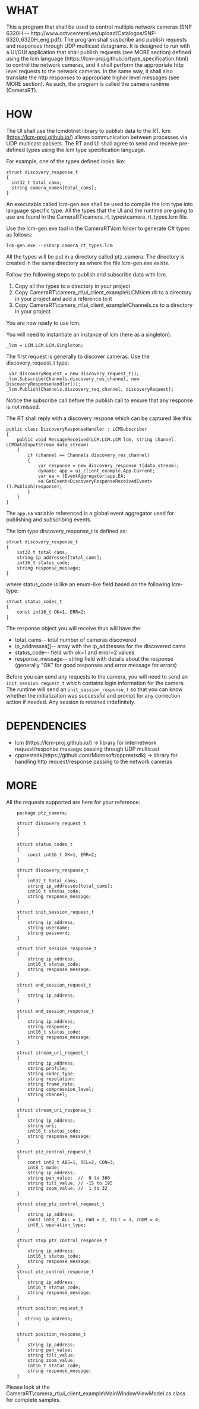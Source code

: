 <h1> WHAT </h1>
This a program that shall be used to control multiple network cameras (SNP 6320H -- http://www.cctvcentersl.es/upload/Catalogos/SNP-6320_6320H_eng.pdf). The program shall susbcribe and publish requests and responses through UDP multicast datagrams. It is designed to run with a UI/GUI application that shall publish requests (see MORE section) defined using the lcm language (https://lcm-proj.github.io/type_specification.html) to control the network cameras, and it shall perform the appropriate http level requests to the network cameras. In the same way, it shall also translate the http responses to appropriate higher level messages (see MORE section).  As such, the program is called the camera runtime (CameraRT).

<h1> HOW </h1>

The UI shall use the lcmdotnet library to publish data to the RT. lcm (https://lcm-proj.github.io/) allows communication between processes via UDP multicast packets. The RT and UI shall agree to send and receive pre-defined types using the lcm type specification language. 

For example, one of the types defined looks like:

    struct discovery_response_t
    {
      int32_t total_cams;
      string camera_names[total_cams];
    }

An executable called lcm-gen.exe shall be used to compile the lcm type into language specific type. 
All the types that the UI and the runtime are going to use are found in the CameraRT\camera_rt_types\camera_rt_types.lcm file.

Use the lcm-gen.exe tool in the CameraRT\lcm folder to generate C# types as follows:

    lcm-gen.exe --csharp camera_rt_types.lcm

All the types will be put in a directory called ptz_camera. The directory is created in the same directory as where the file lcm-gen.exe exists. 

Follow the following steps to publish and subscribe data with lcm.
<ol>
<li> Copy all the types to a directory in your project </li>
<li> Copy CameraRT\camera_rt\ui_client_example\LCM\lcm.dll to a directory in your project and add a reference to it</li>
<li> Copy CameraRT\camera_rt\ui_client_example\Channels.cs to a directory in your project </li>
</ol>

You are now ready to use lcm. 

You will need to instantiate an instance of lcm (here as a singleton):

    _lcm = LCM.LCM.LCM.Singleton;
    
The first request is generally to discover cameras. Use the discovery_request_t type:

     var discoveryRequest = new discovery_request_t();
    _lcm.Subscribe(Channels.discovery_res_channel, new DiscoveryResponseHandler());
    _lcm.Publish(Channels.discovery_req_channel, discoveryRequest);

Notice the subscribe call before the publish call to ensure that any response is not missed.

The RT shall reply with a discovery respone which can be captured like this:

    public class DiscoveryResponseHandler : LCMSubscriber
    {
        public void MessageReceived(LCM.LCM.LCM lcm, string channel, LCMDataInputStream data_stream)
        {
            if (channel == Channels.discovery_res_channel)
            {
                var response = new discovery_response_t(data_stream);
                dynamic app = ui_client_example.App.Current;
                var ea = (EventAggregator)app.EA;
                ea.GetEvent<DiscoveryResponseReceivedEvent>().Publish(response);
            }
        }
    }
The `app.EA` variable referenced is a global event aggregator used for publishing and subscribing events.

The lcm type discovery_response_t is defined as:

    struct discovery_response_t
    {
        int32_t total_cams;
        string ip_addresses[total_cams];
    	int16_t status_code;
    	string response_message;
    }

where status_code is like an enum-like field based on the following lcm-type:

    struct status_codes_t
    {
    	const int16_t OK=1, ERR=2;
    }

The response object you will receive thus will have the:
<ul>
    <li>
    total_cams-- total number of cameras discovered
    </li>
    <li>
    ip_addresses[]-- array with the ip_addresses for the discovered cams
    </li>
    <li>
    status_code-- field with ok=1 and error=2 values
    </li>
    <li>
    response_message-- string field with details about the response (generally "OK" for good responses and error message for errors)
    </li>
</ul>

Before you can send any requests to the camera, you will need to send an `init_session_request_t` which contains login information for the camera. The runtime will send an `init_session_response_t` so that you can know whether the initialization was successful and prompt for any correction action if needed. Any session is retained indefinitely.

<h1> DEPENDENCIES </h1>
<ul>
<li>  lcm (https://lcm-proj.github.io/) -> library for internetwork request/response message passing through UDP multicast</li>
<li> cpprestsdk(https://github.com/Microsoft/cpprestsdk) -> library for handling http request/response passing to the network cameras
</ul>

<h1> MORE </h1>
All the requests supported are here for your reference:

        package ptz_camera;
        
        struct discovery_request_t
        {
        }
        
        struct status_codes_t
        {
        	const int16_t OK=1, ERR=2;
        }
        
        struct discovery_response_t
        {
            int32_t total_cams;
            string ip_addresses[total_cams];
        	int16_t status_code;
        	string response_message;
        }
        
        struct init_session_request_t
        {
        	string ip_address;
        	string username;	
        	string password;	
        }
        
        struct init_session_response_t
        {
        	string ip_address;
        	int16_t status_code;
        	string response_message;
        }
        
        struct end_session_request_t
        {
        	string ip_address;
        }
        
        struct end_session_response_t
        {
        	string ip_address;
        	string response;
        	int16_t status_code;
        	string response_message;
        }
        
        struct stream_uri_request_t
        {
        	string ip_address;
        	string profile;
        	string codec_type;
        	string resolution;
        	string frame_rate;
        	string compression_level;
        	string channel;
        }
        
        struct stream_uri_response_t
        {    
        	string ip_address;
            string uri;
        	int16_t status_code;
        	string response_message;
        }
        
        struct ptz_control_request_t
        {
        	const int8_t ABS=1, REL=2, CON=3;
        	int8_t mode;
            string ip_address;
            string pan_value;  //  0 to 360
            string tilt_value; // -15 to 195
            string zoom_value; //  1 to 32
        }
        
        struct stop_ptz_control_request_t
        {
        	string ip_address;
        	const int8_t ALL = 1, PAN = 2, TILT = 3, ZOOM = 4;
        	int8_t operation_type;
        }
        
        struct stop_ptz_control_response_t
        {
        	string ip_address;
        	int16_t status_code;
        	string response_message;
        }
        struct ptz_control_response_t
        {
        	string ip_address;
        	int16_t status_code;
        	string response_message;
        }
        
        struct position_request_t
        {
           string ip_address;        
        }
        
        struct position_response_t
        {
        	string ip_address;
        	string pan_value;
        	string tilt_value;
        	string zoom_value;
        	int16_t status_code;
        	string response_message;
        }

Please look at the CameraRT\camera_rt\ui_client_example\MainWindowViewModel.cs class for complete samples.
